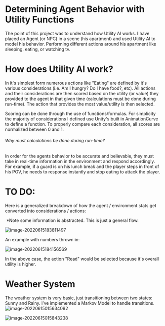 # Determining Agent Behavior with Utility Functions
The point of this project was to understand how Utility AI works. I have placed an Agent (or NPC) in a scene (his apartment) and used Utility AI to model his behavior. 
Performing different actions around his apartment like sleeping, eating, or watching tv. 

# How does Utility AI work?
In it's simplest form numerous actions like "Eating" are defined by it's various considerations (i.e. Am I hungry? Do I have food?, etc). All actions and their considerations are then scored based on the utility (or value) they provided to the agent in that given time (calculations must be done during run-time). The action that provides the most value/utility is then selected.

Scoring can be done through the use of functions/formulas. For simplicity the majority of considerations I defined use Unity's built in AnimationCurve to define a function. To properly compare each consideration, all scores are
normalized between 0 and 1.

###### Why must calculations be done during run-time?

In order for the agents behavior to be accurate and believable, they must take in real-time information in the environment and respond accordingly. For example, if a guard is on his lunch break and the player steps in front of his POV, he needs to response instantly and stop eating to attack the player. 



# TO DO: 

Here is a generalized breakdown of how the agent / environment stats get converted into considerations / actions:

​				*Note some information is abstracted. This is just a general flow.

![image-20220615183811497](C:\Users\Darien\AppData\Roaming\Typora\typora-user-images\image-20220615183811497.png)



An example with numbers thrown in:

![image-20220615184156569](C:\Users\Darien\AppData\Roaming\Typora\typora-user-images\image-20220615184156569.png)

In the above case, the action "Read" would be selected because it's overall utility is higher.

# Weather System
The weather system is very basic, just transitioning between two states: Sunny and Rainy. I've implemented a Markov Model to handle transitions.
![image-20220615015634092](C:\Users\Darien\AppData\Roaming\Typora\typora-user-images\image-20220615015634092.png)

![image-20220615015843238](C:\Users\Darien\AppData\Roaming\Typora\typora-user-images\image-20220615015843238.png)

